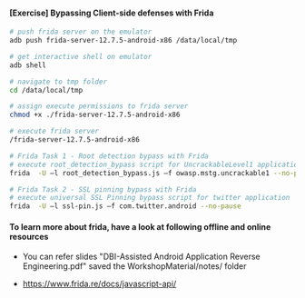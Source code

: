 #### [Exercise] Bypassing Client-side defenses with Frida 
```bash
# push frida server on the emulator
adb push frida-server-12.7.5-android-x86 /data/local/tmp

# get interactive shell on emulator
adb shell

# navigate to tmp folder
cd /data/local/tmp

# assign execute permissions to frida server
chmod +x ./frida-server-12.7.5-android-x86

# execute frida server
/frida-server-12.7.5-android-x86

# Frida Task 1 - Root detection bypass with Frida 
# execute root_detection_bypass script for UncrackableLevel1 application
frida  -U –l root_detection_bypass.js –f owasp.mstg.uncrackable1 --no-pause

# Frida Task 2 - SSL pinning bypass with Frida
# execute universal SSL Pinning bypass script for twitter application
frida  -U –l ssl-pin.js –f com.twitter.android --no-pause
```
#### To learn more about frida, have a look at following offline and online resources

* You can refer slides "DBI-Assisted Android Application Reverse Engineering.pdf" saved the WorkshopMaterial/notes/ folder

* https://www.frida.re/docs/javascript-api/ 
